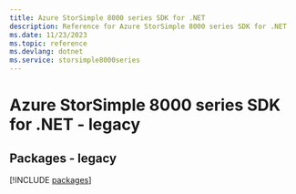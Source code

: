 ```yaml
---
title: Azure StorSimple 8000 series SDK for .NET
description: Reference for Azure StorSimple 8000 series SDK for .NET
ms.date: 11/23/2023
ms.topic: reference
ms.devlang: dotnet
ms.service: storsimple8000series
---
```

# Azure StorSimple 8000 series SDK for .NET - legacy
## Packages - legacy
[!INCLUDE [packages](storsimple-8000-series-index.md)]